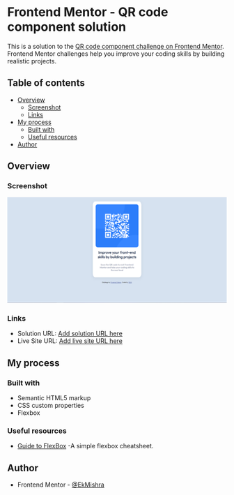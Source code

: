 # Frontend Mentor - QR code component solution

This is a solution to the [QR code component challenge on Frontend Mentor](https://www.frontendmentor.io/challenges/qr-code-component-iux_sIO_H). Frontend Mentor challenges help you improve your coding skills by building realistic projects. 

## Table of contents

- [Overview](#overview)
  - [Screenshot](#screenshot)
  - [Links](#links)
- [My process](#my-process)
  - [Built with](#built-with)
  - [Useful resources](#useful-resources)
- [Author](#author)

## Overview

### Screenshot

![](./images/project-screenshot.png)


### Links

- Solution URL: [Add solution URL here](https://github.com/EkMishra/qr-code-component-challenge/)
- Live Site URL: [Add live site URL here](https://ekmishra.github.io/qr-code-component-challenge/)

## My process

### Built with

- Semantic HTML5 markup
- CSS custom properties
- Flexbox

### Useful resources

- [Guide to FlexBox](https://css-tricks.com/snippets/css/a-guide-to-flexbox/) -A simple flexbox cheatsheet.

## Author

- Frontend Mentor - [@EkMishra](\https://www.frontendmentor.io/profile/EkMishra)




